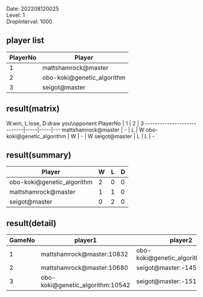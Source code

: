 Date: 202208120025  
Level: 1  
DropInterval: 1000  
## player list
PlayerNo  |  Player
----------|----------------------------
1         |  mattshamrock@master
2         |  obo-koki@genetic_algorithm
3         |  seigot@master
## result(matrix)
W:win, L:lose, D:draw
you\opponent PlayerNo       |  1  |  2  |  3
----------------------------|-----|-----|---
mattshamrock@master         |  -  |  L  |  W
obo-koki@genetic_algorithm  |  W  |  -  |  W
seigot@master               |  L  |  L  |  -
## result(summary)
Player                      |  W  |  L  |  D
----------------------------|-----|-----|---
obo-koki@genetic_algorithm  |  2  |  0  |  0
mattshamrock@master         |  1  |  1  |  0
seigot@master               |  0  |  2  |  0
## result(detail)
GameNo  |  player1                           |  player2
--------|------------------------------------|----------------------------------
1       |  mattshamrock@master:10832         |  obo-koki@genetic_algorithm:11013
2       |  mattshamrock@master:10680         |  seigot@master:-1451
3       |  obo-koki@genetic_algorithm:10542  |  seigot@master:-1515
